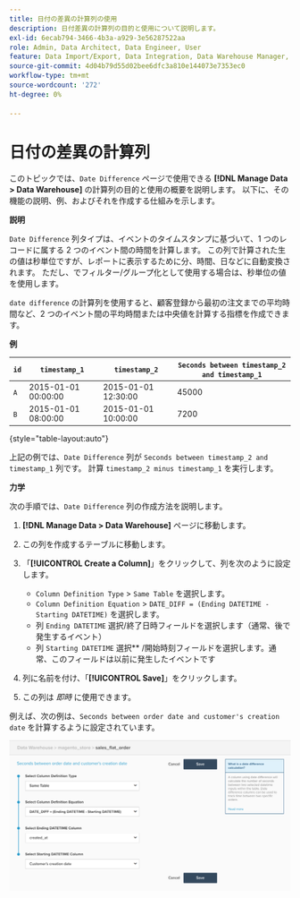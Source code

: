 ```yaml
---
title: 日付の差異の計算列の使用
description: 日付差異の計算列の目的と使用について説明します。
exl-id: 6ecab794-3466-4b3a-a929-3e56287522aa
role: Admin, Data Architect, Data Engineer, User
feature: Data Import/Export, Data Integration, Data Warehouse Manager, Commerce Tables
source-git-commit: 4d04b79d55d02bee6dfc3a810e144073e7353ec0
workflow-type: tm+mt
source-wordcount: '272'
ht-degree: 0%

---
```


# 日付の差異の計算列

このトピックでは、`Date Difference` ページで使用できる **[!DNL Manage Data > Data Warehouse]** の計算列の目的と使用の概要を説明します。 以下に、その機能の説明、例、およびそれを作成する仕組みを示します。

**説明**

`Date Difference` 列タイプは、イベントのタイムスタンプに基づいて、1 つのレコードに属する 2 つのイベント間の時間を計算します。 この列で計算された生の値は秒単位ですが、レポートに表示するために分、時間、日などに自動変換されます。 ただし、でフィルター/グループ化として使用する場合は、秒単位の値を使用します。

`date difference` の計算列を使用すると、顧客登録から最初の注文までの平均時間など、2 つのイベント間の平均時間または中央値を計算する指標を作成できます。

**例**

| **`id`** | **`timestamp_1`** | **`timestamp_2`** | **`Seconds between timestamp_2 and timestamp_1`** |
|--- |--- |--- |--- |
| `A` | 2015-01-01 00:00:00 | 2015-01-01 12:30:00 | 45000 |
| `B` | 2015-01-01 08:00:00 | 2015-01-01 10:00:00 | 7200 |

{style="table-layout:auto"}


上記の例では、`Date Difference` 列が `Seconds between timestamp_2 and timestamp_1` 列です。 計算 `timestamp_2 minus timestamp_1` を実行します。

**力学**

次の手順では、`Date Difference` 列の作成方法を説明します。

1. **[!DNL Manage Data > Data Warehouse]** ページに移動します。
1. この列を作成するテーブルに移動します。
1. 「**[!UICONTROL Create a Column]**」をクリックして、列を次のように設定します。
   * `Column Definition Type` > `Same Table` を選択します。
   * `Column Definition Equation` > `DATE_DIFF = (Ending DATETIME - Starting DATETIME)` を選択します。
   * 列 `Ending DATETIME` 選択/終了日時フィールドを選択します（通常、後で発生するイベント）
   * 列 `Starting DATETIME` 選択** /開始時刻フィールドを選択します。通常、このフィールドは以前に発生したイベントです

1. 列に名前を付け、「**[!UICONTROL Save]**」をクリックします。
1. この列は *即時* に使用できます。

例えば、次の例は、`Seconds between order date and customer's creation date` を計算するように設定されています。

![datetime 列の選択を示す日付差異の計算の設定 &#x200B;](../../assets/date_diff.png)
